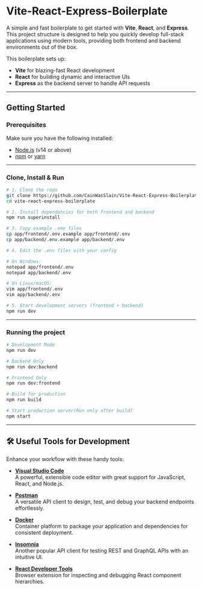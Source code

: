 # Vite-React-Express-Boilerplate

A simple and fast boilerplate to get started with **Vite**, **React**, and **Express**. This project structure is designed to help you quickly develop full-stack applications using modern tools, providing both frontend and backend environments out of the box.

This boilerplate sets up:

- **Vite** for blazing-fast React development
- **React** for building dynamic and interactive UIs
- **Express** as the backend server to handle API requests

---

## Getting Started

### Prerequisites

Make sure you have the following installed:

- [Node.js](https://nodejs.org) (v14 or above)
- [npm](https://www.npmjs.com/) or [yarn](https://yarnpkg.com/)

---

### Clone, Install & Run

```bash
# 1. Clone the repo
git clone https://github.com/CainWasSlain/Vite-React-Express-Boilerplate
cd vite-react-express-boilerplate

# 2. Install dependencies for both frontend and backend
npm run superinstall

# 3. Copy example .env files
cp app/frontend/.env.example app/frontend/.env
cp app/backend/.env.example app/backend/.env

# 4. Edit the .env files with your config

# On Windows:
notepad app/frontend/.env
notepad app/backend/.env

# On Linux/macOS:
vim app/frontend/.env
vim app/backend/.env

# 5. Start development servers (frontend + backend)
npm run dev
```
---

### Running the project 
```bash
# Development Mode
npm run dev

# Backend Only
npm run dev:backend

# Frontend Only
npm run dev:frontend

# Build for production
npm run build

# Start production server(Run only after build)
npm start
```

---

## 🛠️ Useful Tools for Development

Enhance your workflow with these handy tools:

- **[Visual Studio Code](https://code.visualstudio.com/)**  
  A powerful, extensible code editor with great support for JavaScript, React, and Node.js.

- **[Postman](https://www.postman.com/downloads/)**  
  A versatile API client to design, test, and debug your backend endpoints effortlessly.

- **[Docker](https://www.docker.com/get-started/)**  
  Container platform to package your application and dependencies for consistent deployment.

- **[Insomnia](https://insomnia.rest/download)**  
  Another popular API client for testing REST and GraphQL APIs with an intuitive UI.

- **[React Developer Tools](https://reactjs.org/link/react-devtools)**  
  Browser extension for inspecting and debugging React component hierarchies.

